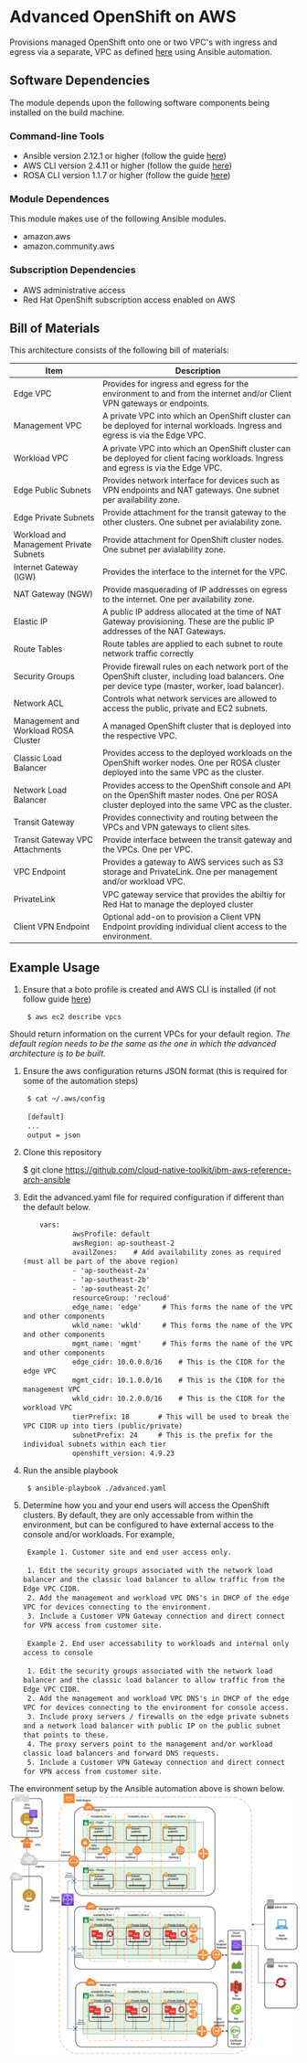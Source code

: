 # Advanced OpenShift on AWS

Provisions managed OpenShift onto one or two VPC's with ingress and egress via a separate, VPC as defined [here](https://github.com/cloud-native-toolkit/automation-solutions/blob/aws-ref-arch-entry/architectures/awscloud.md) using Ansible automation.

## Software Dependencies

The module depends upon the following software components being installed on the build machine.

### Command-line Tools

- Ansible version 2.12.1 or higher (follow the guide [here](https://docs.ansible.com/ansible/latest/installation_guide/intro_installation.html))
- AWS CLI version 2.4.11 or higher (follow the guide [here](https://docs.aws.amazon.com/cli/latest/userguide/cli-chap-welcome.html))
- ROSA CLI version 1.1.7 or higher (follow the guide [here](https://docs.openshift.com/rosa/rosa_getting_started/rosa-installing-rosa.html))

### Module Dependences

This module makes use of the following Ansible modules.

- amazon.aws
- amazon.community.aws

### Subscription Dependencies

- AWS administrative access
- Red Hat OpenShift subscription access enabled on AWS

## Bill of Materials

This architecture consists of the following bill of materials:

| Item | Description |
|------------------ | ------------------------------------------------------------------------------- |
| Edge VPC | Provides for ingress and egress for the environment to and from the internet and/or Client VPN gateways or endpoints. |
| Management VPC | A private VPC into which an OpenShift cluster can be deployed for internal workloads. Ingress and egress is via the Edge VPC. |
| Workload VPC | A private VPC into which an OpenShift cluster can be deployed for client facing workloads. Ingress and egress is via the Edge VPC. |
| Edge Public Subnets | Provides network interface for devices such as VPN endpoints and NAT gateways. One subnet per availability zone. |
| Edge Private Subnets | Provide attachment for the transit gateway to the other clusters. One subnet per avialability zone. |
| Workload and Management Private Subnets | Provide attachment for OpenShift cluster nodes. One subnet per avialability zone. |
| Internet Gateway (IGW) | Provides the interface to the internet for the VPC. |
| NAT Gateway (NGW) | Provide masquerading of IP addresses on egress to the internet. One per availability zone. |
| Elastic IP | A public IP address allocated at the time of NAT Gateway provisioning. These are the public IP addresses of the NAT Gateways. |
| Route Tables | Route tables are applied to each subnet to route network traffic correctly |
| Security Groups | Provide firewall rules on each network port of the OpenShift cluster, including load balancers. One per device type (master, worker, load balancer). |
| Network ACL | Controls what network services are allowed to access the public, private and EC2 subnets. |
| Management and Workload ROSA Cluster | A managed OpenShift cluster that is deployed into the respective VPC. |
| Classic Load Balancer | Provides access to the deployed workloads on the OpenShift worker nodes. One per ROSA cluster deployed into the same VPC as the cluster.  |
| Network Load Balancer | Provides access to the OpenShift console and API on the OpenShift master nodes. One per ROSA cluster deployed into the same VPC as the cluster.  |
| Transit Gateway | Provides connectivity and routing between the VPCs and VPN gateways to client sites. |
| Transit Gateway VPC Attachments | Provide interface between the transit gateway and the VPCs.  One per VPC. |
| VPC Endpoint | Provides a gateway to AWS services such as S3 storage and PrivateLink. One per management and/or workload VPC. |
| PrivateLink | VPC gateway service that provides the abiltiy for Red Hat to manage the deployed cluster |
| Client VPN Endpoint | Optional add-on to provision a Client VPN Endpoint providing individual client access to the environment. |

## Example Usage

1. Ensure that a boto profile is created and AWS CLI is installed (if not follow guide [here](https://docs.aws.amazon.com/cli/latest/userguide/cli-chap-welcome.html))

        $ aws ec2 describe vpcs

Should return information on the current VPCs for your default region. <i>The default region needs to be the same as the one in which the advanced architecture is to be built.</i>

1. Ensure the aws configuration returns JSON format (this is required for some of the automation steps)

        $ cat ~/.aws/config

        [default]
        ...
        output = json

1. Clone this repository

    $ git clone https://github.com/cloud-native-toolkit/ibm-aws-reference-arch-ansible

1. Edit the advanced.yaml file for required configuration if different than the default below.

    ```
        vars:
                awsProfile: default
                awsRegion: ap-southeast-2
                availZones:    # Add availability zones as required (must all be part of the above region)
                - 'ap-southeast-2a'
                - 'ap-southeast-2b'
                - 'ap-southeast-2c'
                resourceGroup: 'recloud'  
                edge_name: 'edge'     # This forms the name of the VPC and other components
                wkld_name: 'wkld'     # This forms the name of the VPC and other components
                mgmt_name: 'mgmt'     # This forms the name of the VPC and other components
                edge_cidr: 10.0.0.0/16    # This is the CIDR for the edge VPC
                mgmt_cidr: 10.1.0.0/16    # This is the CIDR for the management VPC
                wkld_cidr: 10.2.0.0/16    # This is the CIDR for the workload VPC
                tierPrefix: 18       # This will be used to break the VPC CIDR up into tiers (public/private)
                subnetPrefix: 24     # This is the prefix for the individual subnets within each tier
                openshift_version: 4.9.23

1. Run the ansible playbook

        $ ansible-playbook ./advanced.yaml

1. Determine how you and your end users will access the OpenShift clusters. By default, they are only accessable from within the environment, but can be configured to have external access to the console and/or workloads. For example,

        Example 1. Customer site and end user access only.

        1. Edit the security groups associated with the network load balancer and the classic load balancer to allow traffic from the Edge VPC CIDR. 
        2. Add the management and workload VPC DNS's in DHCP of the edge VPC for devices connecting to the environment. 
        3. Include a Customer VPN Gateway connection and direct connect for VPN access from customer site.

        Example 2. End user accessability to workloads and internal only access to console

        1. Edit the security groups associated with the network load balancer and the classic load balancer to allow traffic from the Edge VPC CIDR. 
        2. Add the management and workload VPC DNS's in DHCP of the edge VPC for devices connecting to the environment for console access. 
        3. Include proxy servers / firewalls on the edge private subnets and a network load balancer with public IP on the public subnet that points to these.
        4. The proxy servers point to the management and/or workload classic load balancers and forward DNS requests.  
        5. Include a Customer VPN Gateway connection and direct connect for VPN access from customer site.


The environment setup by the Ansible automation above is shown below.
![Advanced architecture automated deployment](./static/advanced.png)